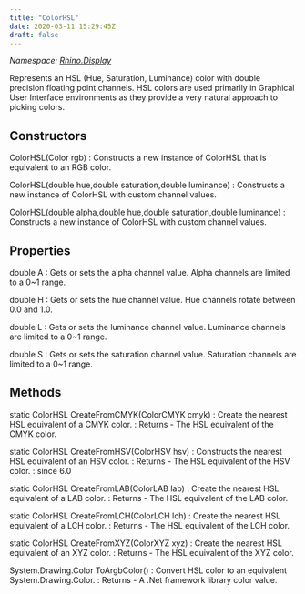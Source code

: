 ```yaml
---
title: "ColorHSL"
date: 2020-03-11 15:29:45Z
draft: false
---
```


*Namespace: [Rhino.Display](../)*

Represents an HSL (Hue, Saturation, Luminance) color with double precision floating point channels. 
   HSL colors are used primarily in Graphical User Interface environments as they provide a 
   very natural approach to picking colors.
## Constructors

ColorHSL(Color rgb)
: Constructs a new instance of ColorHSL that is equivalent to an RGB color.

ColorHSL(double hue,double saturation,double luminance)
: Constructs a new instance of ColorHSL with custom channel values.

ColorHSL(double alpha,double hue,double saturation,double luminance)
: Constructs a new instance of ColorHSL with custom channel values.
## Properties

double A
: Gets or sets the alpha channel value. 
     Alpha channels are limited to a 0~1 range.

double H
: Gets or sets the hue channel value. 
     Hue channels rotate between 0.0 and 1.0.

double L
: Gets or sets the luminance channel value. 
     Luminance channels are limited to a 0~1 range.

double S
: Gets or sets the saturation channel value. 
     Saturation channels are limited to a 0~1 range.
## Methods

static ColorHSL CreateFromCMYK(ColorCMYK cmyk)
: Create the nearest HSL equivalent of a CMYK color.
: Returns - The HSL equivalent of the CMYK color.

static ColorHSL CreateFromHSV(ColorHSV hsv)
: Constructs the nearest HSL equivalent of an HSV color.
: Returns - The HSL equivalent of the HSV color.
: since 6.0

static ColorHSL CreateFromLAB(ColorLAB lab)
: Create the nearest HSL equivalent of a LAB color.
: Returns - The HSL equivalent of the LAB color.

static ColorHSL CreateFromLCH(ColorLCH lch)
: Create the nearest HSL equivalent of a LCH color.
: Returns - The HSL equivalent of the LCH color.

static ColorHSL CreateFromXYZ(ColorXYZ xyz)
: Create the nearest HSL equivalent of an XYZ color.
: Returns - The HSL equivalent of the XYZ color.

System.Drawing.Color ToArgbColor()
: Convert HSL color to an equivalent System.Drawing.Color.
: Returns - A .Net framework library color value.
